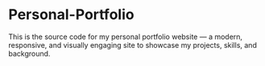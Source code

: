 # Personal-Portfolio
This is the source code for my personal portfolio website — a modern, responsive, and visually engaging site to showcase my projects, skills, and background.
